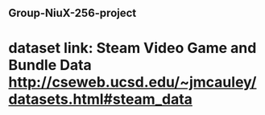 ## Group-NiuX-256-project
# dataset link: Steam Video Game and Bundle Data http://cseweb.ucsd.edu/~jmcauley/datasets.html#steam_data
